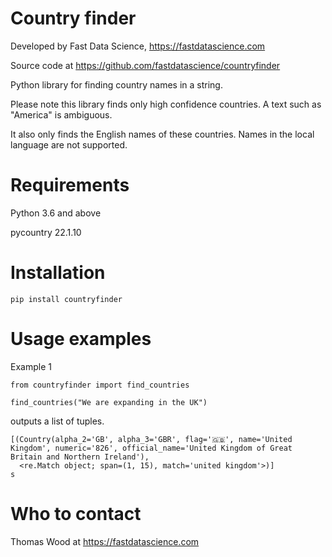 # Country finder

Developed by Fast Data Science, https://fastdatascience.com

Source code at https://github.com/fastdatascience/countryfinder

Python library for finding country names in a string.

Please note this library finds only high confidence countries. A text such as "America" is ambiguous.

It also only finds the English names of these countries. Names in the local language are not supported.

# Requirements

Python 3.6 and above

pycountry 22.1.10

# Installation

```
pip install countryfinder
```

# Usage examples

Example 1

```
from countryfinder import find_countries

find_countries("We are expanding in the UK")
```

outputs a list of tuples.

```
[(Country(alpha_2='GB', alpha_3='GBR', flag='🇬🇧', name='United Kingdom', numeric='826', official_name='United Kingdom of Great Britain and Northern Ireland'),
  <re.Match object; span=(1, 15), match='united kingdom'>)]
s
```


# Who to contact

Thomas Wood at https://fastdatascience.com
